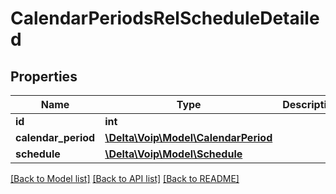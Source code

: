 # CalendarPeriodsRelScheduleDetailed

## Properties
Name | Type | Description | Notes
------------ | ------------- | ------------- | -------------
**id** | **int** |  | [optional] 
**calendar_period** | [**\Delta\Voip\Model\CalendarPeriod**](CalendarPeriod.md) |  | 
**schedule** | [**\Delta\Voip\Model\Schedule**](Schedule.md) |  | 

[[Back to Model list]](../README.md#documentation-for-models) [[Back to API list]](../README.md#documentation-for-api-endpoints) [[Back to README]](../README.md)


